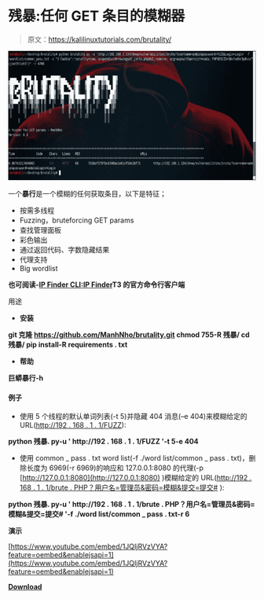 # 残暴:任何 GET 条目的模糊器

> 原文：<https://kalilinuxtutorials.com/brutality/>

[![Brutality : A Fuzzer For Any GET Entries](img/6d2d651322dbb8615459a616d7b5d7ac.png "Brutality : A Fuzzer For Any GET Entries")](https://1.bp.blogspot.com/-qLnpDsTfq3o/XPSTIrr2qJI/AAAAAAAAAm0/fgtUekEHPmMI9khAPyYUxrujuYoQCGTHQCLcBGAs/s1600/Example%25281%2529.png)

一个**暴行**是一个模糊的任何获取条目，以下是特征；

*   按需多线程
*   Fuzzing，bruteforcing GET params
*   查找管理面板
*   彩色输出
*   通过返回代码、字数隐藏结果
*   代理支持
*   Big wordlist

**也可阅读-[IP Finder CLI:IP Finder](https://kalilinuxtutorials.com/ip-finder-cli/)T3 的官方命令行客户端**

用途

*   **安装**

**git 克隆 https://github.com/ManhNho/brutality.git
chmod 755-R 残暴/
cd 残暴/
pip install-R requirements . txt**

*   **帮助**

**巨蟒暴行-h**

#### 例子

*   使用 5 个线程的默认单词列表(-t 5)并隐藏 404 消息(–e 404)来模糊给定的 URL([http://192 . 168 . 1 . 1/FUZZ](http://192.168.1.1/FUZZ)):

**python 残暴. py-u ' http://192 . 168 . 1 . 1/FUZZ '-t 5-e 404**

*   使用 common _ pass . txt word list(-f ./word list/common _ pass . txt)，删除长度为 6969(-r 6969)的响应和 127.0.0.1:8080 的代理(-p [http://127.0.0.1:8080](http://127.0.0.1:8080) )模糊给定的 URL([http://192 . 168 . 1 . 1/brute . PHP？用户名=管理员&密码=模糊&提交=提交#](http://192.168.1.1/brute.php?username=admin&password=FUZZ&submit=submit#) ):

**python 残暴. py-u ' http://192 . 168 . 1 . 1/brute . PHP？用户名=管理员&密码=模糊&提交=提交# '-f ./word list/common _ pass . txt-r 6**

**演示**

[https://www.youtube.com/embed/1JQIjRVzVYA?feature=oembed&enablejsapi=1](https://www.youtube.com/embed/1JQIjRVzVYA?feature=oembed&enablejsapi=1)

[**Download**](https://github.com/ManhNho/brutality#usages)